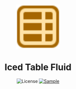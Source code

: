 <div align="center">

<img src="docs/logo.svg" width="140px" />
  
# Iced Table Fluid

![License](https://img.shields.io/badge/License-MIT-green.svg)
[![Sample](https://img.shields.io/youtube/views/dCHWETjsVug)](https://youtu.be/dCHWETjsVug)

</div>

